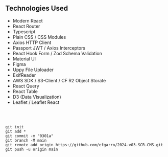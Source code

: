 ## Technologies Used

- Modern React
- React Router
- Typescript
- Plain CSS / CSS Modules
- Axios HTTP Client
- Passport JWT / Axios Interceptors 
- React Hook Form / Zod Schema Validation
- Material UI 
- Figma
- Uppy File Uploader
- ExifReader
- AWS SDK / S3-Client / CF R2 Object Storate
- React Query
- React Table
- D3 (Data Visualization)
- Leaflet / Leaflet React

<br><br>

~~~
git init
git add *
git commit -m "0301a"
git branch -M main
git remote add origin https://github.com/efgarro/2024-v03-SCR-CMS.git
git push -u origin main
~~~